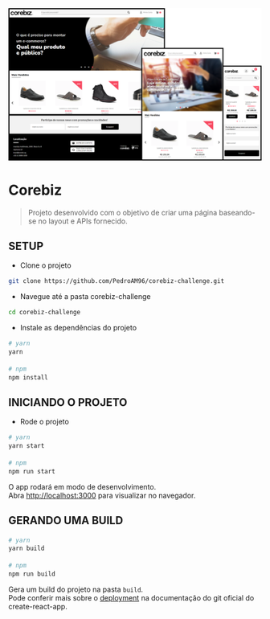 <div align="center">
    <img src="./images/img_readme_corebiz.png"/>
</div>

# Corebiz

> Projeto desenvolvido com o objetivo de criar uma página baseando-se no layout e APIs fornecido.

## SETUP

- Clone o projeto
```sh
git clone https://github.com/PedroAM96/corebiz-challenge.git
```
- Navegue até a pasta corebiz-challenge
```sh
cd corebiz-challenge
```
- Instale as dependências do projeto
```sh
# yarn
yarn

# npm
npm install
```
## INICIANDO O PROJETO

- Rode o projeto
```sh
# yarn
yarn start

# npm
npm run start
```

O app rodará em modo de desenvolvimento.\
Abra [http://localhost:3000](http://localhost:3000) para visualizar no navegador.

## GERANDO UMA BUILD
```sh
# yarn
yarn build

# npm
npm run build
```

Gera um build do projeto na pasta `build`.\
Pode conferir mais sobre o [deployment](https://facebook.github.io/create-react-app/docs/deployment) na documentação do git oficial do create-react-app.